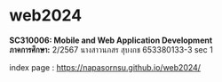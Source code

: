 # web2024
**SC310006: Mobile and Web Application Development**  
**ภาคการศึกษา:** 2/2567 
นางสาวนภสร สุบงกช  653380133-3 sec 1

index page : https://napasornsu.github.io/web2024/
